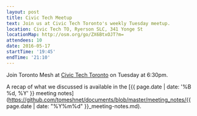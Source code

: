 ```yaml
---
layout: post
title: Civic Tech Meetup
text: Join us at Civic Tech Toronto's weekly Tuesday meetup.
location: Civic Tech TO, Ryerson SLC, 341 Yonge St
locationMap: http://osm.org/go/ZX6BtxOJT?m=
attendees: 10
date: 2016-05-17
startTime: '19:45'
endTime: '21:10'
---
```


Join Toronto Mesh at [Civic Tech Toronto](http://civictech.ca) on Tuesday at 6:30pm.

A recap of what we discussed is available in the [{{ page.date | date: '%B %d, %Y' }} meeting notes](https://github.com/tomeshnet/documents/blob/master/meeting_notes/{{ page.date | date: "%Y%m%d" }}_meeting-notes.md).
